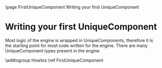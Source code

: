 
\page FirstUniqueComponent Writing your first UniqueComponent

# Writing your first UniqueComponent

Most logic of the engine is wrapped in UniqueComponents, therefore it is the starting point for most code written for the engine. There are many UniqueComponent types present in the engine 


\addtogroup Howtos
\ref FirstUniqueComponent
